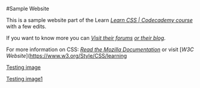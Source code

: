 #Sample Website

This is a sample website part of the Learn [*Learn CSS | Codecademy course*](https://www.codecademy.com/learn/learn-css) with a few edits.

If you want to know more you can [*Visit their forums*](https://discuss.codecademy.com) [*or their blog*](https://news.codecademy.com).

For more information on CSS: 
[*Read the Mozilla Documentation*](https://developer.mozilla.org/en-US/docs/Web/CSS) or visit [*W3C Website*](https://www.w3.org/Style/CSS/learning

[Testing image](/images/love.png)

[Testing image1](/images/love1.png)
